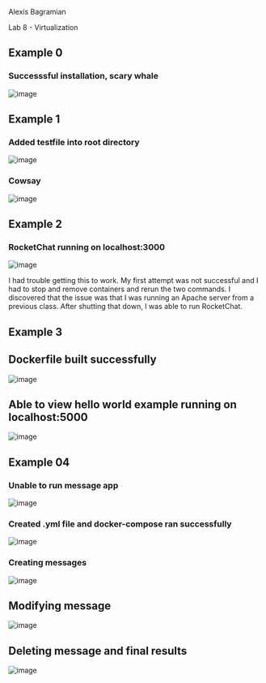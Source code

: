Alexis Bagramian

Lab 8 - Virtualization

## Example 0

### Successsful installation, scary whale
![image](https://user-images.githubusercontent.com/48782723/160166182-2fdd2207-b60b-4783-bc14-8d73cbb072b5.png)


## Example 1

### Added testfile into root directory
![image](https://user-images.githubusercontent.com/48782723/160166919-3dede4c1-c366-41d2-876e-f1f3bbbced3a.png)

### Cowsay
![image](https://user-images.githubusercontent.com/48782723/160167142-dfdb7c6e-1087-4553-a8ed-ca23b953a9e5.png)


## Example 2

### RocketChat running on localhost:3000
![image](https://user-images.githubusercontent.com/48782723/160168367-f630c292-9bec-42a2-bf46-2800b7e1d0ba.png)

I had trouble getting this to work. My first attempt was not successful and I had to stop and remove containers and rerun the two commands. I discovered that the issue was that I was running an Apache server from a previous class. After shutting that down, I was able to run RocketChat.

## Example 3

## Dockerfile built successfully
![image](https://user-images.githubusercontent.com/48782723/160171407-a744ac2e-9c10-40f4-9d16-b63e712b8a71.png)

## Able to view hello world example running on localhost:5000
![image](https://user-images.githubusercontent.com/48782723/160171327-9b3feca2-99e5-4090-9a9d-8607a4b0a103.png)


## Example 04

### Unable to run message app
![image](https://user-images.githubusercontent.com/48782723/160176132-4a9929da-2315-47f1-827c-90871ed1f165.png)

### Created .yml file and docker-compose ran successfully
![image](https://user-images.githubusercontent.com/48782723/160176246-05205cbc-f2a2-428c-9b54-65b2ba63af06.png)

### Creating messages
![image](https://user-images.githubusercontent.com/48782723/160174236-69788b9e-8d79-4c45-8997-47c14822429d.png)


## Modifying message
![image](https://user-images.githubusercontent.com/48782723/160175619-27a7e076-7015-4ad3-bdb7-1a4096583144.png)

## Deleting message and final results
![image](https://user-images.githubusercontent.com/48782723/160175860-333a0ece-1f85-4764-9b8f-56975a2344ca.png)
